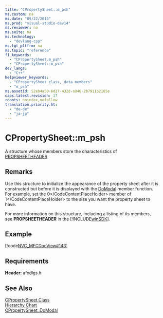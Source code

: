 ```yaml
---
title: "CPropertySheet::m_psh"
ms.custom: na
ms.date: "09/22/2016"
ms.prod: "visual-studio-dev14"
ms.reviewer: na
ms.suite: na
ms.technology: 
  - "devlang-cpp"
ms.tgt_pltfrm: na
ms.topic: "reference"
f1_keywords: 
  - "CPropertySheet.m_psh"
  - "CPropertySheet::m_psh"
dev_langs: 
  - "C++"
helpviewer_keywords: 
  - "CPropertySheet class, data members"
  - "m_psh"
ms.assetid: 52eb4a50-6d27-432d-a946-2b7911b2185e
caps.latest.revision: 17
robots: noindex,nofollow
translation.priority.ht: 
  - "de-de"
  - "ja-jp"
---
```

# CPropertySheet::m_psh
A structure whose members store the characteristics of [PROPSHEETHEADER](http://msdn.microsoft.com/library/windows/desktop/bb774546).  
  
## Remarks  
 Use this structure to initialize the appearance of the property sheet after it is constructed but before it is displayed with the [DoModal](../vs140/cpropertysheet--domodal.md) member function. For example, set the <CodeContentPlaceHolder>0\</CodeContentPlaceHolder> member of <CodeContentPlaceHolder>1\</CodeContentPlaceHolder> to the size you want the property sheet to have.  
  
 For more information on this structure, including a listing of its members, see **PROPSHEETHEADER** in the [!INCLUDE[winSDK](../vs140/includes/winsdk_md.md)].  
  
## Example  
 [!code[NVC_MFCDocView#143](../vs140/codesnippet/CPP/cpropertysheet--m_psh_1.cpp)]  
  
## Requirements  
 **Header:** afxdlgs.h  
  
## See Also  
 [CPropertySheet Class](../vs140/cpropertysheet-class.md)   
 [Hierarchy Chart](../vs140/hierarchy-chart.md)   
 [CPropertySheet::DoModal](../vs140/cpropertysheet--domodal.md)
